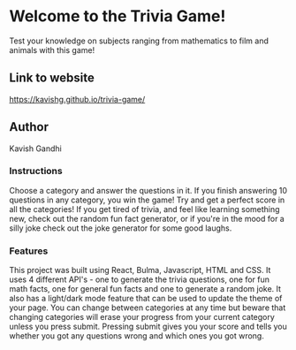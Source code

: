 # Welcome to the Trivia Game!

Test your knowledge on subjects ranging from mathematics to film and animals with this game!

## Link to website
https://kavishg.github.io/trivia-game/

## Author
Kavish Gandhi

### Instructions
Choose a category and answer the questions in it. 
If you finish answering 10 questions in any category, you win the game! 
Try and get a perfect score in all the categories! If you get tired of trivia, 
and feel like learning something new, check out the random fun fact generator, or if you're 
in the mood for a silly joke check out the joke generator for some good laughs.

### Features
This project was built using React, Bulma, Javascript, HTML and CSS. It uses 4 different 
API's - one to generate the trivia questions, one for fun math facts, one for general fun facts and one to generate a random joke. 
It also has a light/dark mode feature that can be used to update the theme of your page.
You can change between categories at any time but beware that changing categories will erase your progress from your current
category unless you press submit. Pressing submit gives you your score and tells you whether you got any questions wrong and which ones 
you got wrong. 

